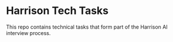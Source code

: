 # Harrison Tech Tasks

This repo contains technical tasks that form part of the Harrison AI interview process.
